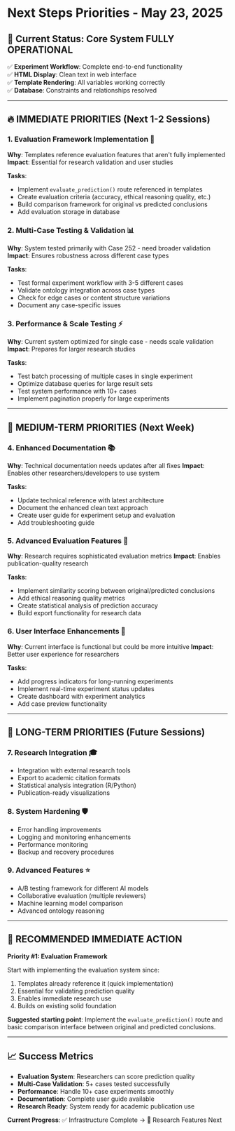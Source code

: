 # Next Steps Priorities - May 23, 2025

## 🎯 Current Status: Core System FULLY OPERATIONAL

✅ **Experiment Workflow**: Complete end-to-end functionality  
✅ **HTML Display**: Clean text in web interface  
✅ **Template Rendering**: All variables working correctly  
✅ **Database**: Constraints and relationships resolved  

---

## 🔥 IMMEDIATE PRIORITIES (Next 1-2 Sessions)

### 1. **Evaluation Framework Implementation** 🚀
**Why**: Templates reference evaluation features that aren't fully implemented
**Impact**: Essential for research validation and user studies

**Tasks**:
- Implement `evaluate_prediction()` route referenced in templates
- Create evaluation criteria (accuracy, ethical reasoning quality, etc.)
- Build comparison framework for original vs predicted conclusions
- Add evaluation storage in database

### 2. **Multi-Case Testing & Validation** 📊
**Why**: System tested primarily with Case 252 - need broader validation
**Impact**: Ensures robustness across different case types

**Tasks**:
- Test formal experiment workflow with 3-5 different cases
- Validate ontology integration across case types
- Check for edge cases or content structure variations
- Document any case-specific issues

### 3. **Performance & Scale Testing** ⚡
**Why**: Current system optimized for single case - needs scale validation
**Impact**: Prepares for larger research studies

**Tasks**:
- Test batch processing of multiple cases in single experiment
- Optimize database queries for large result sets
- Test system performance with 10+ cases
- Implement pagination properly for large experiments

---

## 🎯 MEDIUM-TERM PRIORITIES (Next Week)

### 4. **Enhanced Documentation** 📚
**Why**: Technical documentation needs updates after all fixes
**Impact**: Enables other researchers/developers to use system

**Tasks**:
- Update technical reference with latest architecture
- Document the enhanced clean text approach 
- Create user guide for experiment setup and evaluation
- Add troubleshooting guide

### 5. **Advanced Evaluation Features** 🔬
**Why**: Research requires sophisticated evaluation metrics
**Impact**: Enables publication-quality research

**Tasks**:
- Implement similarity scoring between original/predicted conclusions
- Add ethical reasoning quality metrics
- Create statistical analysis of prediction accuracy
- Build export functionality for research data

### 6. **User Interface Enhancements** 🎨
**Why**: Current interface is functional but could be more intuitive
**Impact**: Better user experience for researchers

**Tasks**:
- Add progress indicators for long-running experiments
- Implement real-time experiment status updates
- Create dashboard with experiment analytics
- Add case preview functionality

---

## 🚀 LONG-TERM PRIORITIES (Future Sessions)

### 7. **Research Integration** 🎓
- Integration with external research tools
- Export to academic citation formats
- Statistical analysis integration (R/Python)
- Publication-ready visualizations

### 8. **System Hardening** 🛡️
- Error handling improvements
- Logging and monitoring enhancements
- Performance monitoring
- Backup and recovery procedures

### 9. **Advanced Features** ⭐
- A/B testing framework for different AI models
- Collaborative evaluation (multiple reviewers)
- Machine learning model comparison
- Advanced ontology reasoning

---

## 🎯 RECOMMENDED IMMEDIATE ACTION

**Priority #1: Evaluation Framework**

Start with implementing the evaluation system since:
1. Templates already reference it (quick implementation)
2. Essential for validating prediction quality 
3. Enables immediate research use
4. Builds on existing solid foundation

**Suggested starting point**: Implement the `evaluate_prediction()` route and basic comparison interface between original and predicted conclusions.

---

## 📈 Success Metrics

- **Evaluation System**: Researchers can score prediction quality
- **Multi-Case Validation**: 5+ cases tested successfully  
- **Performance**: Handle 10+ case experiments smoothly
- **Documentation**: Complete user guide available
- **Research Ready**: System ready for academic publication use

**Current Progress**: ✅ Infrastructure Complete → 🎯 Research Features Next
